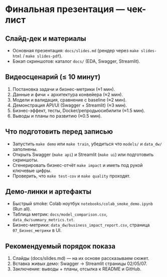 # Финальная презентация — чек-лист

## Слайд-дек и материалы
- Основная презентация: `docs/slides.md` (рендер через `make slides-html` / `make slides-pdf`).
- Бэкап скриншотов: каталог `docs/` (EDA, Swagger, Streamlit).

## Видеосценарий (≤ 10 минут)
1. Постановка задачи и бизнес-метрики (≈1 мин).
2. Данные и фичи + архитектура конвейера (≈2 мин).
3. Модели и валидация, сравнение с baseline (≈2 мин).
4. Демонстрация API/UI (Swagger + Streamlit) (≈3 мин).
5. Бизнес-эффект, тесты, Docker/репродьюсибилити (≈1.5 мин).
6. Выводы и планы по развитию (≈0.5 мин).

## Что подготовить перед записью
- Запустить `make demo` или `make train`, убедиться что `models/` и `data_dw/` заполнены.
- Открыть Swagger (`make api`) и Streamlit (`make ui`) или подготовить скриншоты.
- Сгенерировать бизнес-отчёт `make impact` и иметь под рукой ключевые цифры.
- Проверить, что `make test-cov` и `make quality` проходят.

## Демо-линки и артефакты
- Быстрый smoke: Colab ноутбук `notebooks/colab_smoke_demo.ipynb` (Run all).
- Таблица метрик: `docs/model_comparison.csv`, `data_dw/summary_metrics.txt`.
- Бизнес-метрики: `data_dw/business_impact_report.csv`, страница `07_Бизнес_метрики` в UI.

## Рекомендуемый порядок показа
1. Слайды (docs/slides.md) — на их основе рассказываем сюжет.
2. Вставка живых демо: Swagger → Streamlit страницы 02/05/07.
3. Заключение: выводы + планы, отсылка к README и GitHub.

